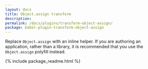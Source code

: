 ```yaml
---
layout: docs
title: Object.assign transform
description:
permalink: /docs/plugins/transform-object-assign/
package: babel-plugin-transform-object-assign
---
```


Replace `Object.assign` with an inline helper. If you are authoring an application, rather than a library, it is recommended that you use the `Object.assign` polyfill instead.

{% include package_readme.html %}